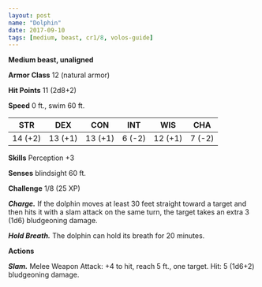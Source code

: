 ```yaml
---
layout: post
name: "Dolphin"
date: 2017-09-10
tags: [medium, beast, cr1/8, volos-guide]
---
```


**Medium beast, unaligned**

**Armor Class** 12 (natural armor)

**Hit Points** 11 (2d8+2)

**Speed** 0 ft., swim 60 ft.

|   STR   |   DEX   |   CON   |   INT   |   WIS   |   CHA   |
|:-----:|:-----:|:-----:|:-----:|:-----:|:-----:|
| 14 (+2) | 13 (+1) | 13 (+1) | 6 (-2) | 12 (+1) | 7 (-2) |

**Skills** Perception +3

**Senses** blindsight 60 ft.

**Challenge** 1/8 (25 XP)

***Charge.*** If the dolphin moves at least 30 feet straight toward a target and then hits it with a slam attack on the same turn, the target takes an extra 3 (1d6) bludgeoning damage.

***Hold Breath.*** The dolphin can hold its breath for 20 minutes.

**Actions**

***Slam.*** Melee Weapon Attack: +4 to hit, reach 5 ft., one target. Hit: 5 (1d6+2) bludgeoning damage.

